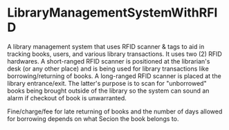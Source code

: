# LibraryManagementSystemWithRFID

  A library management system that uses RFID scanner & tags to aid in tracking books, users, and various library transactions. It uses two (2) RFID hardwares. A short-ranged RFID scanner is positioned at the librarian's desk (or any other place) and is being used for library transactions like borrowing/returning of books.  A long-ranged RFID scanner is placed at the library entrance/exit. The latter's purpose is to scan for "unborrowed" books being brought outside of the library so the system can sound an alarm if checkout of book is unwarranted.

  Fine/charge/fee for late returning of books and the number of days allowed for borrowing depends on what Secion the book belongs to.
